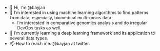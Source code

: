 - 👋 Hi, I’m @bayjan
- 👀 I’m interested in using machine learning algorithms to find patterns from data, especially, biomedical multi-omics data. 
  - I’m interested in comparative genomics analysis and do irregular DevOps tasks as well.
- 🌱 I’m currently learning a deep learning framework and its application to several data types.
- 📫 How to reach me: @bayjan at twitter.

<!---
bayjan/bayjan is a ✨ special ✨ repository because its `README.md` (this file) appears on your GitHub profile.
You can click the Preview link to take a look at your changes.
--->
